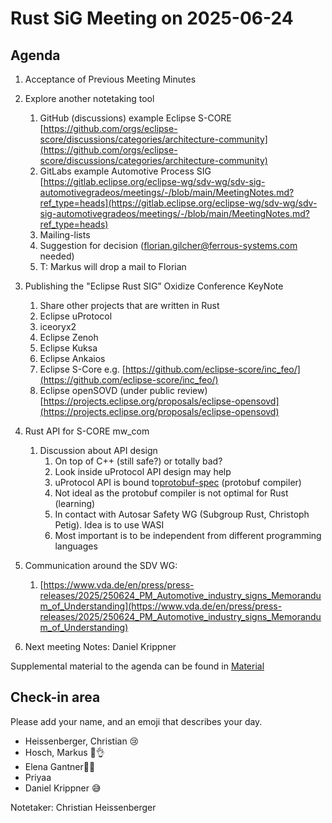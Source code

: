 # Rust SiG Meeting on 2025-06-24

## Agenda

1. Acceptance of Previous Meeting Minutes
2. Explore another notetaking tool

   1. GitHub (discussions) example Eclipse S-CORE
      [https://github.com/orgs/eclipse-score/discussions/categories/architecture-community](https://github.com/orgs/eclipse-score/discussions/categories/architecture-community)
   2. GitLabs example Automotive Process SIG
      [https://gitlab.eclipse.org/eclipse-wg/sdv-wg/sdv-sig-automotivegradeos/meetings/-/blob/main/MeetingNotes.md?ref_type=heads](https://gitlab.eclipse.org/eclipse-wg/sdv-wg/sdv-sig-automotivegradeos/meetings/-/blob/main/MeetingNotes.md?ref_type=heads)
   3. Mailing-lists
   4. Suggestion for decision ([florian.gilcher@ferrous-systems.com](mailto:florian.gilcher@ferrous-systems.com) needed)
   5. T: Markus will drop a mail to Florian
3. Publishing the "Eclipse Rust SIG” Oxidize Conference KeyNote
   1. Share other projects that are written in Rust
   2. Eclipse uProtocol
   3. iceoryx2
   4. Eclipse Zenoh
   5. Eclipse Kuksa
   6. Eclipse Ankaios
   7. Eclipse S-Core e.g. [https://github.com/eclipse-score/inc_feo/](https://github.com/eclipse-score/inc_feo/)
   8. Eclipse openSOVD (under public review) [https://projects.eclipse.org/proposals/eclipse-opensovd](https://projects.eclipse.org/proposals/eclipse-opensovd)
4. Rust API for S-CORE mw_com
    1. Discussion about API design
        1. On top of C++ (still safe?) or totally bad?
        2. Look inside uProtocol API design may help
        3. uProtocol API is bound to[protobuf-spec](https://github.com/eclipse-uprotocol/up-rust) (protobuf compiler)
        4. Not ideal as the protobuf compiler is not optimal for Rust (learning)
        5. In contact with Autosar Safety WG (Subgroup Rust, Christoph Petig). Idea is to use WASI
        6. Most important is to be independent from different programming languages
5. Communication around the SDV WG:
    1. [https://www.vda.de/en/press/press-releases/2025/250624_PM_Automotive_industry_signs_Memorandum_of_Understanding](https://www.vda.de/en/press/press-releases/2025/250624_PM_Automotive_industry_signs_Memorandum_of_Understanding)
6. Next meeting Notes: Daniel Krippner

Supplemental material to the agenda can be found in [Material](https://docs.google.com/document/d/1Ne7jPoQFIw2B5isovub7pSf2zRH7-vLlOOt3sOnyj1s/edit#heading=h.1n00rlbbbdjj)

## Check-in area

Please add your name, and an emoji that describes your day.

* Heissenberger, Christian 😢
* Hosch, Markus 🙌👌
* Elena Gantner😶‍🌫️
* Priyaa
* Daniel Krippner 😅

Notetaker:
Christian Heissenberger
